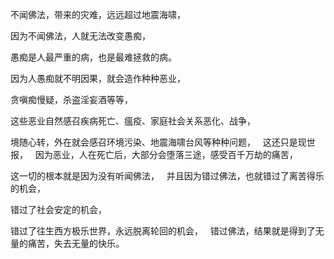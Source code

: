 不闻佛法，带来的灾难，远远超过地震海啸，

因为不闻佛法，人就无法改变愚痴，

愚痴是人最严重的病，也是最难拯救的病。

因为人愚痴就不明因果，就会造作种种恶业，

贪嗔痴慢疑，杀盗淫妄酒等等，

这些恶业自然感召疾病死亡、瘟疫、家庭社会关系恶化、战争，

境随心转，外在就会感召环境污染、地震海啸台风等种种问题，
&nbsp;
这还只是现世报，
&nbsp;
因为恶业，人在死亡后，大部分会堕落三途，感受百千万劫的痛苦，

这一切的根本就是因为没有听闻佛法，
&nbsp;
并且因为错过佛法，也就错过了离苦得乐的机会，

错过了社会安定的机会，

错过了往生西方极乐世界，永远脱离轮回的机会，
&nbsp;
错过佛法，结果就是得到了无量的痛苦，失去无量的快乐。